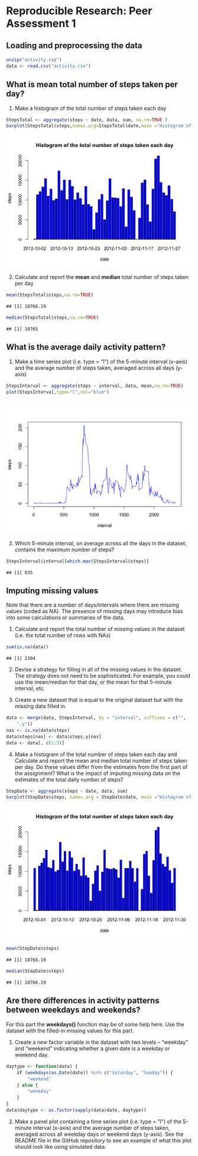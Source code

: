 # Reproducible Research: Peer Assessment 1


## Loading and preprocessing the data

```r
unzip("activity.zip")
data <- read.csv("activity.csv")
```


## What is mean total number of steps taken per day?
1. Make a histogram of the total number of steps taken each day

```r
StepsTotal <- aggregate(steps ~ date, data, sum, na.rm=TRUE )
barplot(StepsTotal$steps,names.arg=StepsTotal$date,main ="Histogram of the total number of steps taken each day", xlab="date",ylab="steps",col="blue")
```

![](PA1_template_files/figure-html/unnamed-chunk-2-1.png) 

2. Calculate and report the **mean** and **median** total number of steps taken per day


```r
mean(StepsTotal$steps,na.rm=TRUE)
```

```
## [1] 10766.19
```


```r
median(StepsTotal$steps,na.rm=TRUE)
```

```
## [1] 10765
```
## What is the average daily activity pattern?
1. Make a time series plot (i.e. type = "l") of the 5-minute interval (x-axis) and the average number of steps taken, averaged across all days (y-axis)


```r
StepsInterval <- aggregate(steps ~ interval, data, mean,na.rm=TRUE)
plot(StepsInterval,type="l",col="blue")
```

![](PA1_template_files/figure-html/unnamed-chunk-5-1.png) 

2. Which 5-minute interval, on average across all the days in the dataset, contains the maximum number of steps?


```r
StepsInterval$interval[which.max(StepsInterval$steps)]
```

```
## [1] 835
```
## Imputing missing values
Note that there are a number of days/intervals where there are missing values (coded as NA). The presence of missing days may introduce bias into some calculations or summaries of the data.

1. Calculate and report the total number of missing values in the dataset (i.e. the total number of rows with NAs)


```r
sum(is.na(data))
```

```
## [1] 2304
```

2. Devise a strategy for filling in all of the missing values in the dataset. The strategy does not need to be sophisticated. For example, you could use the mean/median for that day, or the mean for that 5-minute interval, etc.

3. Create a new dataset that is equal to the original dataset but with the missing data filled in.


```r
data <- merge(data, StepsInterval, by = "interval", suffixes = c("", 
    ".y"))
nas <- is.na(data$steps)
data$steps[nas] <- data$steps.y[nas]
data <- data[, c(1:3)]
```


4. Make a histogram of the total number of steps taken each day and Calculate and report the mean and median total number of steps taken per day. Do these values differ from the estimates from the first part of the assignment? What is the impact of imputing missing data on the estimates of the total daily number of steps?



```r
StepDate <- aggregate(steps ~ date, data, sum)
barplot(StepDate$steps, names.arg = StepDate$date, main ="Histogram of the total number of steps taken each day",xlab = "date", ylab = "steps",col="blue")
```

![](PA1_template_files/figure-html/unnamed-chunk-9-1.png) 


```r
mean(StepDate$steps)
```

```
## [1] 10766.19
```


```r
median(StepDate$steps)
```

```
## [1] 10766.19
```


## Are there differences in activity patterns between weekdays and weekends?

For this part the **weekdays()** function may be of some help here. Use the dataset with the filled-in missing values for this part.

1. Create a new factor variable in the dataset with two levels – “weekday” and “weekend” indicating whether a given date is a weekday or weekend day.


```r
daytype <- function(date) {
    if (weekdays(as.Date(date)) %in% c("Saturday", "Sunday")) {
        "weekend"
    } else {
        "weekday"
    }
}
data$daytype <- as.factor(sapply(data$date, daytype))
```

2. Make a panel plot containing a time series plot (i.e. type = "l") of the 5-minute interval (x-axis) and the average number of steps taken, averaged across all weekday days or weekend days (y-axis). See the README file in the GitHub repository to see an example of what this plot should look like using simulated data.


